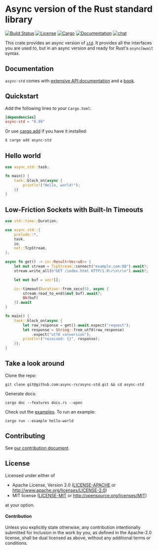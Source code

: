 # Async version of the Rust standard library

[![Build Status](https://travis-ci.com/async-rs/async-std.svg?branch=master)](https://travis-ci.com/async-rs/async-std)
[![License](https://img.shields.io/badge/license-MIT%2FApache--2.0-blue.svg)](https://github.com/async-rs/async-std)
[![Cargo](https://img.shields.io/crates/v/async-std.svg)](https://crates.io/crates/async-std)
[![Documentation](https://docs.rs/async-std/badge.svg)](https://docs.rs/async-std)
[![chat](https://img.shields.io/discord/598880689856970762.svg?logo=discord)](https://discord.gg/JvZeVNe)

This crate provides an async version of [`std`]. It provides all the interfaces you
are used to, but in an async version and ready for Rust's `async`/`await` syntax.

[`std`]: https://doc.rust-lang.org/std/index.html

## Documentation

`async-std` comes with [extensive API documentation][docs] and a [book][book].

[docs]: https://docs.rs/async-std
[book]: https://book.async.rs

## Quickstart

Add the following lines to your `Cargo.toml`:

```toml
[dependencies]
async-std = "0.99"
```

Or use [cargo add][cargo-add] if you have it installed:

```sh
$ cargo add async-std
```

[cargo-add]: https://github.com/killercup/cargo-edit

## Hello world

```rust
use async_std::task;

fn main() {
    task::block_on(async {
        println!("Hello, world!");
    })
}
```

## Low-Friction Sockets with Built-In Timeouts

```rust
use std::time::Duration;

use async_std::{
    prelude::*,
    task,
    io,
    net::TcpStream,
};

async fn get() -> io::Result<Vec<u8>> {
    let mut stream = TcpStream::connect("example.com:80").await?;
    stream.write_all(b"GET /index.html HTTP/1.0\r\n\r\n").await?;

    let mut buf = vec![];

    io::timeout(Duration::from_secs(5), async {
        stream.read_to_end(&mut buf).await?;
        Ok(buf)
    }).await
}

fn main() {
    task::block_on(async {
        let raw_response = get().await.expect("request");
        let response = String::from_utf8(raw_response)
            .expect("utf8 conversion");
        println!("received: {}", response);
    });
}
```

## Take a look around

Clone the repo:

```
git clone git@github.com:async-rs/async-std.git && cd async-std
```

Generate docs:

```
cargo doc --features docs.rs --open
```

Check out the [examples](examples). To run an example:

```
cargo run --example hello-world
```

## Contributing

See [our contribution document][contribution].

[contribution]: https://async.rs/contribute

## License

Licensed under either of

 * Apache License, Version 2.0 ([LICENSE-APACHE](LICENSE-APACHE) or http://www.apache.org/licenses/LICENSE-2.0)
 * MIT license ([LICENSE-MIT](LICENSE-MIT) or http://opensource.org/licenses/MIT)

at your option.

#### Contribution

Unless you explicitly state otherwise, any contribution intentionally submitted
for inclusion in the work by you, as defined in the Apache-2.0 license, shall be
dual licensed as above, without any additional terms or conditions.
